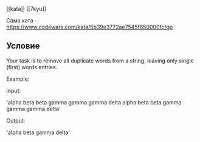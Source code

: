 [[kata]]
[[7kyu]]

Сама ката - https://www.codewars.com/kata/5b39e3772ae7545f650000fc/go

## Условие
Your task is to remove all duplicate words from a string, leaving only single (first) words entries.

Example:

Input:

'alpha beta beta gamma gamma gamma delta alpha beta beta gamma gamma gamma delta'

Output:

'alpha beta gamma delta'